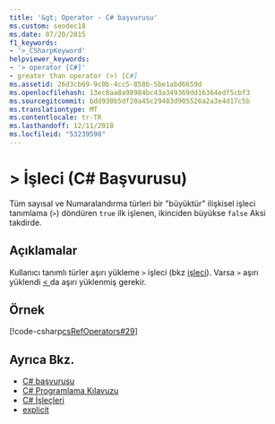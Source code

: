 ```yaml
---
title: '&gt; Operator - C# başvurusu'
ms.custom: seodec18
ms.date: 07/20/2015
f1_keywords:
- '>_CSharpKeyword'
helpviewer_keywords:
- '> operator [C#]'
- greater than operator (>) [C#]
ms.assetid: 26d3cb69-9c0b-4cc5-858b-5be1abd6659d
ms.openlocfilehash: 13ec8aa8a98984bc43a349369dd16364edf5cbf3
ms.sourcegitcommit: bdd930b5df20a45c29483d905526a2a3e4d17c5b
ms.translationtype: MT
ms.contentlocale: tr-TR
ms.lasthandoff: 12/11/2018
ms.locfileid: "53239598"
---
```

# <a name="gt-operator-c-reference"></a>&gt; İşleci (C# Başvurusu)
Tüm sayısal ve Numaralandırma türleri bir "büyüktür" ilişkisel işleci tanımlama (`>`) döndüren `true` ilk işlenen, ikinciden büyükse `false` Aksi takdirde.  
  
## <a name="remarks"></a>Açıklamalar  
 Kullanıcı tanımlı türler aşırı yükleme `>` işleci (bkz [işleci](../../../csharp/language-reference/keywords/operator.md)). Varsa `>` aşırı yüklendi [ < ](../../../csharp/language-reference/operators/less-than-operator.md) da aşırı yüklenmiş gerekir.
  
## <a name="example"></a>Örnek  
 [!code-csharp[csRefOperators#29](../../../csharp/language-reference/operators/codesnippet/CSharp/greater-than-operator_1.cs)]  
  
## <a name="see-also"></a>Ayrıca Bkz.

- [C# başvurusu](../../../csharp/language-reference/index.md)  
- [C# Programlama Kılavuzu](../../../csharp/programming-guide/index.md)  
- [C# İşleçleri](../../../csharp/language-reference/operators/index.md)  
- [explicit](../../../csharp/language-reference/keywords/explicit.md)
